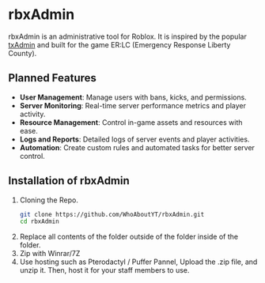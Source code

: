 # rbxAdmin

rbxAdmin is an administrative tool for Roblox. It is inspired by the popular [txAdmin](https://txadmin.gg) and built for the game ER:LC (Emergency Response Liberty County). 

## Planned Features

- **User Management**: Manage users with bans, kicks, and permissions.
- **Server Monitoring**: Real-time server performance metrics and player activity.
- **Resource Management**: Control in-game assets and resources with ease.
- **Logs and Reports**: Detailed logs of server events and player activities.
- **Automation**: Create custom rules and automated tasks for better server control.


## Installation of rbxAdmin

1. Cloning the Repo.
   ```bash
   git clone https://github.com/WhoAboutYT/rbxAdmin.git
   cd rbxAdmin
2. Replace all contents of the folder outside of the folder inside of the folder.
3. Zip with Winrar/7Z
4. Use hosting such as Pterodactyl / Puffer Pannel, Upload the .zip file, and unzip it. Then, host it for your staff members to use.
